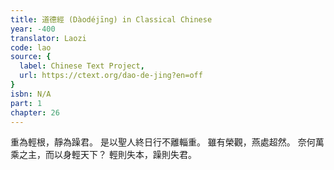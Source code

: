 ```yaml
---
title: 道德經 (Dàodéjīng) in Classical Chinese
year: -400
translator: Laozi
code: lao
source: {
  label: Chinese Text Project,
  url: https://ctext.org/dao-de-jing?en=off
}
isbn: N/A
part: 1
chapter: 26
---
```

重為輕根，靜為躁君。
是以聖人終日行不離輜重。
雖有榮觀，燕處超然。
奈何萬乘之主，而以身輕天下？
輕則失本，躁則失君。